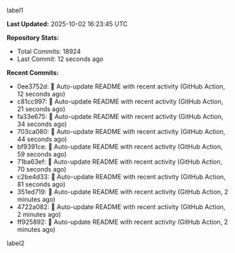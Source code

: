 
label1 
<!-- ACTIVITY_START -->
**Last Updated:** 2025-10-02 16:23:45 UTC

**Repository Stats:**
- Total Commits: 18924
- Last Commit: 12 seconds ago

**Recent Commits:**
- 0ee3752d: 🤖 Auto-update README with recent activity (GitHub Action, 12 seconds ago)
- c81cc997: 🤖 Auto-update README with recent activity (GitHub Action, 21 seconds ago)
- fa33e675: 🤖 Auto-update README with recent activity (GitHub Action, 34 seconds ago)
- 703ca080: 🤖 Auto-update README with recent activity (GitHub Action, 44 seconds ago)
- bf9391ce: 🤖 Auto-update README with recent activity (GitHub Action, 59 seconds ago)
- 71ba63ef: 🤖 Auto-update README with recent activity (GitHub Action, 70 seconds ago)
- c2be4d33: 🤖 Auto-update README with recent activity (GitHub Action, 81 seconds ago)
- 351ed719: 🤖 Auto-update README with recent activity (GitHub Action, 2 minutes ago)
- 4722a082: 🤖 Auto-update README with recent activity (GitHub Action, 2 minutes ago)
- ff925892: 🤖 Auto-update README with recent activity (GitHub Action, 2 minutes ago)
<!-- ACTIVITY_END -->

label2
